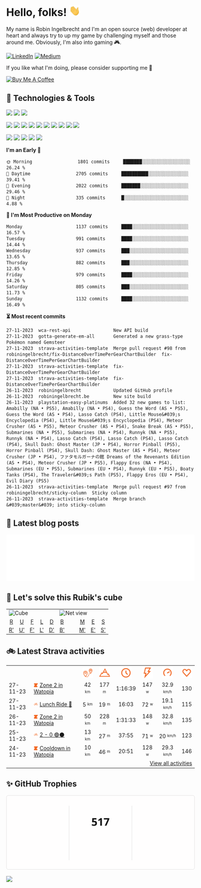 # Hello, folks! <img src="https://raw.githubusercontent.com/robiningelbrecht/robiningelbrecht/master/wave.gif" width="30">
 
My name is Robin Ingelbrecht and I'm an open source (web) developer at heart and always try to up my game by challenging myself and those around me.
Obviously, I'm also into gaming 🎮.

[![LinkedIn](https://img.shields.io/badge/LinkedIn-0D61B8?style=flat&logo=linkedin&logoColor=white&color=0D61B8)](https://linkedin.com/in/robin-ingelbrecht) 
[![Medium](https://img.shields.io/badge/Medium-2bbc8a?style=flat&logo=medium&logoColor=white&color=2bbc8a)](https://ingelbrechtrobin.medium.com/) 

If you like what I'm doing, please consider supporting me 🙏

<a href="https://www.buymeacoffee.com/ingelbrecht" target="_blank"><img src="https://cdn.buymeacoffee.com/buttons/v2/default-yellow.png" alt="Buy Me A Coffee" style="height: 40px !important;" ></a>

## :wrench: Technologies & Tools
![](https://img.shields.io/badge/OS-Linux-informational?style=flat&logo=linux&logoColor=white&color=2bbc8a)
![](https://img.shields.io/badge/OS-Macos-informational?style=flat&logo=macos&logoColor=white&color=2bbc8a)
![](https://img.shields.io/badge/Editor-phpstorm-informational?style=flat&logo=phpstorm&logoColor=white&color=2bbc8a)

![](https://img.shields.io/badge/Code-Php-informational?style=flat&logo=php&logoColor=white&color=2bbc8a)
![](https://img.shields.io/badge/Framework-Symfony-informational?style=flat&logo=symfony&logoColor=white&color=2bbc8a)
![](https://img.shields.io/badge/Framework-Drupal-informational?style=flat&logo=drupal&logoColor=white&color=2bbc8a)
![](https://img.shields.io/badge/Framework-Laravel-informational?style=flat&logo=laravel&logoColor=white&color=2bbc8a)
![](https://img.shields.io/badge/Code-Python-informational?style=flat&logo=python&logoColor=white&color=2bbc8a)
![](https://img.shields.io/badge/Code-JavaScript-informational?style=flat&logo=javascript&logoColor=white&color=2bbc8a)
![](https://img.shields.io/badge/Code-css3-informational?style=flat&logo=css3&logoColor=white&color=2bbc8a)
![](https://img.shields.io/badge/Code-html5-informational?style=flat&logo=html5&logoColor=white&color=2bbc8a)
![](https://img.shields.io/badge/Code-chart.js-informational?style=flat&logo=chartdotjs&logoColor=white&color=2bbc8a)
![](https://img.shields.io/badge/Shell-Bash-informational?style=flat&logo=gnu-bash&logoColor=white&color=2bbc8a)

![](https://img.shields.io/badge/Tools-MySQL-informational?style=flat&logo=mysql&logoColor=white&color=2bbc8a)
![](https://img.shields.io/badge/Tools-MariaDB-informational?style=flat&logo=mariadb&logoColor=white&color=2bbc8a)
![](https://img.shields.io/badge/Tools-RabbitMQ-informational?style=flat&logo=rabbitmq&logoColor=white&color=2bbc8a)
![](https://img.shields.io/badge/Devops-Docker-informational?style=flat&logo=docker&logoColor=white&color=2bbc8a)
![](https://img.shields.io/badge/GitHub-continuous%20integration-informational?style=flat&logo=github%20actions&logoColor=white&color=2bbc8a)

<!--START_SECTION:commits-per-day-time-->
**I&#039;m an Early 🐤**

```text
🌞 Morning                 1801 commits     ███████░░░░░░░░░░░░░░░░░░   26.24 %
🌆 Daytime                 2705 commits     ██████████░░░░░░░░░░░░░░░   39.41 %
🌃 Evening                 2022 commits     ███████░░░░░░░░░░░░░░░░░░   29.46 %
🌙 Night                   335 commits      █░░░░░░░░░░░░░░░░░░░░░░░░   4.88 %
```
<!--END_SECTION:commits-per-day-time-->

<!--START_SECTION:commits-per-weekday-->
**📅 I&#039;m Most Productive on Monday**

```text
Monday                    1137 commits     ████░░░░░░░░░░░░░░░░░░░░░   16.57 %
Tuesday                   991 commits      ████░░░░░░░░░░░░░░░░░░░░░   14.44 %
Wednesday                 937 commits      ███░░░░░░░░░░░░░░░░░░░░░░   13.65 %
Thursday                  882 commits      ███░░░░░░░░░░░░░░░░░░░░░░   12.85 %
Friday                    979 commits      ████░░░░░░░░░░░░░░░░░░░░░   14.26 %
Saturday                  805 commits      ███░░░░░░░░░░░░░░░░░░░░░░   11.73 %
Sunday                    1132 commits     ████░░░░░░░░░░░░░░░░░░░░░   16.49 %
```
<!--END_SECTION:commits-per-weekday-->

<!--START_SECTION:most-recent-commits-->
**⏳ Most recent commits**
                                        
```text
27-11-2023  wca-rest-api                New API build
27-11-2023  gotta-generate-em-all       Generated a new grass-type Pokémon named Gemsteer
27-11-2023  strava-activities-template  Merge pull request #98 from robiningelbrecht/fix-DistanceOverTimePerGearChartBuilder  fix-DistanceOverTimePerGearChartBuilder
27-11-2023  strava-activities-template  fix-DistanceOverTimePerGearChartBuilder
27-11-2023  strava-activities-template  fix-DistanceOverTimePerGearChartBuilder
26-11-2023  robiningelbrecht            Updated GitHub profile
26-11-2023  robiningelbrecht.be         New site build
26-11-2023  playstation-easy-platinums  Added 32 new games to list: Amabilly (NA • PS5), Amabilly (NA • PS4), Guess the Word (AS • PS5), Guess the Word (AS • PS4), Lasso Catch (PS4), Little Mouse&#039;s Encyclopedia (PS4), Little Mouse&#039;s Encyclopedia (PS4), Meteor Crusher (AS • PS5), Meteor Crusher (AS • PS4), Snake Break (AS • PS5), Submarines (NA • PS5), Submarines (NA • PS4), Runnyk (NA • PS5), Runnyk (NA • PS4), Lasso Catch (PS4), Lasso Catch (PS4), Lasso Catch (PS4), Skull Dash: Ghost Master (JP • PS4), Horror Pinball (PS5), Horror Pinball (PS4), Skull Dash: Ghost Master (AS • PS4), Meteor Crusher (JP • PS4), ファタモルガーナの館 Dreams of the Revenants Edition (AS • PS4), Meteor Crusher (JP • PS5), Flappy Eros (NA • PS4), Submarines (EU • PS5), Submarines (EU • PS4), Runnyk (EU • PS5), Boaty Tanks (PS4), The Traveler&#039;s Path (PS5), Flappy Eros (EU • PS4), Evil Diary (PS5)
26-11-2023  strava-activities-template  Merge pull request #97 from robiningelbrecht/sticky-column  Sticky column
26-11-2023  strava-activities-template  Merge branch &#039;master&#039; into sticky-column
```
<!--END_SECTION:most-recent-commits-->

## :pencil: Latest blog posts

<a target="_blank" href="https://ingelbrechtrobin.medium.com/"><img src="assets/medium-blog-posts.svg" /></a>

## :jigsaw: Let's solve this Rubik's cube

<table>
  <tr>
    <td colspan="5">
      <img src="https://puzzle-generator.robiningelbrecht.be/github-game/cube" alt="Cube" />
    </td>
    <td colspan="5">
      <img src="https://puzzle-generator.robiningelbrecht.be/github-game/cube?view=net" alt="Net view" />
    </td>
  </tr>
  <tr>
    <td align="center">
      <a href="https://puzzle-generator.robiningelbrecht.be/github-game/turn/R">R</a>
    </td>
    <td align="center">
      <a href="https://puzzle-generator.robiningelbrecht.be/github-game/turn/U">U</a>
    </td>
    <td align="center">
      <a href="https://puzzle-generator.robiningelbrecht.be/github-game/turn/F">F</a>
    </td>
    <td align="center">
      <a href="https://puzzle-generator.robiningelbrecht.be/github-game/turn/L">L</a>
    </td>
    <td align="center">
      <a href="https://puzzle-generator.robiningelbrecht.be/github-game/turn/D">D</a>
    </td>
    <td align="center">
      <a href="https://puzzle-generator.robiningelbrecht.be/github-game/turn/B">B</a>
    </td>
    <td>
       &nbsp; &nbsp;
    </td>
    <td align="center">
      <a href="https://puzzle-generator.robiningelbrecht.be/github-game/turn/M">M</a>
    </td>
    <td align="center">
      <a href="https://puzzle-generator.robiningelbrecht.be/github-game/turn/E">E</a>
    </td>
    <td align="center">
      <a href="https://puzzle-generator.robiningelbrecht.be/github-game/turn/S">S</a>
    </td>
  </tr>
  <tr>
    <td align="center">
      <a href="https://puzzle-generator.robiningelbrecht.be/github-game/turn/R&#039;">R&#039;</a>
    </td>
    <td align="center">
      <a href="https://puzzle-generator.robiningelbrecht.be/github-game/turn/U&#039;">U&#039;</a>
    </td>
    <td align="center">
      <a href="https://puzzle-generator.robiningelbrecht.be/github-game/turn/F&#039;">F&#039;</a>
    </td>
    <td align="center">
      <a href="https://puzzle-generator.robiningelbrecht.be/github-game/turn/L&#039;">L&#039;</a>
    </td>
    <td align="center">
      <a href="https://puzzle-generator.robiningelbrecht.be/github-game/turn/D&#039;">D&#039;</a>
    </td>
    <td align="center">
      <a href="https://puzzle-generator.robiningelbrecht.be/github-game/turn/B&#039;">B&#039;</a>
    </td>
     <td>
      &nbsp; &nbsp;
    </td>
    <td align="center">
      <a href="https://puzzle-generator.robiningelbrecht.be/github-game/turn/M&#039;">M&#039;</a>
    </td>
    <td align="center">
      <a href="https://puzzle-generator.robiningelbrecht.be/github-game/turn/E&#039;">E&#039;</a>
    </td>
    <td align="center">
      <a href="https://puzzle-generator.robiningelbrecht.be/github-game/turn/S&#039;">S&#039;</a>
    </td>
  </tr>
</table>

## :bike: Latest Strava activities

<!--START_SECTION:strava-activities-->
<table>
    <tr>
        <th></th>
        <th></th>
        <th align="center"><img src="https://raw.githubusercontent.com/robiningelbrecht/strava-activities/master/public/distance.svg" width="30" alt="distance" title="distance"/></th>
        <th align="center"><img src="https://raw.githubusercontent.com/robiningelbrecht/strava-activities/master/public/elevation.svg" width="30" alt="elevation" title="elevation"/></th>
        <th align="center"><img src="https://raw.githubusercontent.com/robiningelbrecht/strava-activities/master/public/time.svg" width="30" alt="time" title="time"/></th>
        <th align="center"><img src="https://raw.githubusercontent.com/robiningelbrecht/strava-activities/master/public/average-watt.svg" width="30" alt="average watts" title="average watts"/></th>
        <th align="center"><img src="https://raw.githubusercontent.com/robiningelbrecht/strava-activities/master/public/average-speed.svg" width="30" alt="average speed" title="average speed"/></th>
        <th align="center"><img src="https://raw.githubusercontent.com/robiningelbrecht/strava-activities/master/public/heart-rate.svg" width="30" alt="average heart rate" title="average heart rate"/></th>
    </tr>
            <tr>
            <td>27-11-23</td>
            <td>
                <img src="https://raw.githubusercontent.com/robiningelbrecht/strava-activities/master/public/activity-virtual-ride.svg" width="12" alt="virtual ride" title="virtual ride"/>
                <a href="https://www.strava.com/activities/10290828189" title="Kcal: 644 | Gear: None ">Zone 2 in Watopia</a>
            </td>
            <td align="center">42 <sup><sub>km</sub></sup></td>
            <td align="center">177 <sup><sub>m</sub></sup></td>
            <td align="center">1:16:39</td>
            <td align="center">147 <sup><sub>w</sub></sup></td>
            <td align="center">32.9 <sup><sub>km/h</sub></sup></td>
            <td align="center">130</td>
        </tr>
            <tr>
            <td>27-11-23</td>
            <td>
                <img src="https://raw.githubusercontent.com/robiningelbrecht/strava-activities/master/public/activity-ride.svg" width="12" alt="virtual ride" title="virtual ride"/>
                <a href="https://www.strava.com/activities/10291305683" title="Kcal: 466 | Gear: None ">Lunch Ride 🚂</a>
            </td>
            <td align="center">5 <sup><sub>km</sub></sup></td>
            <td align="center">19 <sup><sub>m</sub></sup></td>
            <td align="center">16:03</td>
            <td align="center">72 <sup><sub>w</sub></sup></td>
            <td align="center">19.1 <sup><sub>km/h</sub></sup></td>
            <td align="center">115</td>
        </tr>
            <tr>
            <td>26-11-23</td>
            <td>
                <img src="https://raw.githubusercontent.com/robiningelbrecht/strava-activities/master/public/activity-virtual-ride.svg" width="12" alt="virtual ride" title="virtual ride"/>
                <a href="https://www.strava.com/activities/10285029697" title="Kcal: 775 | Gear: None ">Zone 2 in Watopia</a>
            </td>
            <td align="center">50 <sup><sub>km</sub></sup></td>
            <td align="center">228 <sup><sub>m</sub></sup></td>
            <td align="center">1:31:33</td>
            <td align="center">148 <sup><sub>w</sub></sup></td>
            <td align="center">32.8 <sup><sub>km/h</sub></sup></td>
            <td align="center">135</td>
        </tr>
            <tr>
            <td>25-11-23</td>
            <td>
                <img src="https://raw.githubusercontent.com/robiningelbrecht/strava-activities/master/public/activity-ride.svg" width="12" alt="virtual ride" title="virtual ride"/>
                <a href="https://www.strava.com/activities/10280423956" title="Kcal: 333 | Gear: None ">2 - 0 🟢⚫️</a>
            </td>
            <td align="center">13 <sup><sub>km</sub></sup></td>
            <td align="center">27 <sup><sub>m</sub></sup></td>
            <td align="center">37:55</td>
            <td align="center">71 <sup><sub>w</sub></sup></td>
            <td align="center">20 <sup><sub>km/h</sub></sup></td>
            <td align="center">123</td>
        </tr>
            <tr>
            <td>24-11-23</td>
            <td>
                <img src="https://raw.githubusercontent.com/robiningelbrecht/strava-activities/master/public/activity-virtual-ride.svg" width="12" alt="virtual ride" title="virtual ride"/>
                <a href="https://www.strava.com/activities/10273613941" title="Kcal: 153 | Gear: None ">Cooldown in Watopia</a>
            </td>
            <td align="center">10 <sup><sub>km</sub></sup></td>
            <td align="center">46 <sup><sub>m</sub></sup></td>
            <td align="center">20:51</td>
            <td align="center">128 <sup><sub>w</sub></sup></td>
            <td align="center">29.3 <sup><sub>km/h</sub></sup></td>
            <td align="center">146</td>
        </tr>
                <tr>
            <td colspan="8" align="right"><a href="https://github.com/robiningelbrecht/strava-activities#activities">View all activities</a></td>
        </tr>
    </table>

<!--END_SECTION:strava-activities-->

 ## :sparkles: GitHub Trophies

<img src="assets/github-streak-stats.svg"  alt="Robin Ingelbrecht's streak stats"/>

![](https://github-profile-trophy.vercel.app/?username=robiningelbrecht&theme=chalk&no-frame=false&no-bg=true&margin-w=4)
